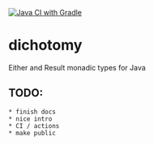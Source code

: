 [![Java CI with Gradle](https://github.com/xyzsd/dichotomy/actions/workflows/gradle.yml/badge.svg)](https://github.com/xyzsd/dichotomy/actions/workflows/gradle.yml)

# dichotomy
Either and Result monadic types for Java

## TODO: 
    * finish docs
    * nice intro
    * CI / actions
    * make public 

